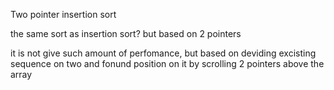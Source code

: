 Two pointer insertion sort

the same sort as insertion sort? but based on 2 pointers

it is not give such amount of perfomance, but based on deviding excisting sequence on two and fonund position on it by scrolling 2 pointers above the array
